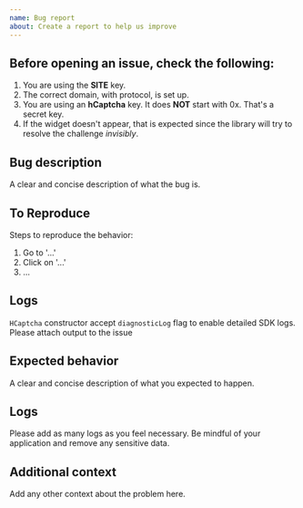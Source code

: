 ```yaml
---
name: Bug report
about: Create a report to help us improve
---
```

## Before opening an issue, check the following:
1. You are using the **SITE** key.
2. The correct domain, with protocol, is set up.
3. You are using an **hCaptcha** key. It does **NOT** start with 0x. That's a secret key.
4. If the widget doesn't appear, that is expected since the library will try to resolve the challenge _invisibly_.

## Bug description
A clear and concise description of what the bug is.

## To Reproduce
Steps to reproduce the behavior:
1. Go to '...'
2. Click on '...'
3. ...

## Logs

`HCaptcha` constructor accept `diagnosticLog` flag to enable detailed SDK logs. Please attach output to the issue

## Expected behavior
A clear and concise description of what you expected to happen.

## Logs
Please add as many logs as you feel necessary. Be mindful of your application and remove any sensitive data.

## Additional context
Add any other context about the problem here.
